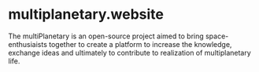# multiplanetary.website
The multiPlanetary is an open-source project aimed to bring space-enthusiaists together to create a platform to increase the knowledge, exchange ideas and ultimately to contribute to realization of multiplanetary life. 
